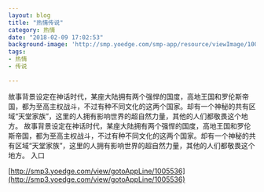 ```yaml
---
layout: blog
title: "热情传说"
category: 热情
date: "2018-02-09 17:02:53"
background-image: 'http://smp.yoedge.com/smp-app/resource/viewImage/1000205appline.png'
tags:
- 热情
- 传说

---
```

故事背景设定在神话时代，某座大陆拥有两个强悍的国度，高地王国和罗伦斯帝国，都为至高主权战斗，不过有种不同文化的这两个国家。却有一个神秘的共有区域“天堂家族”，这里的人拥有影响世界的超自然力量，其他的人们都敬畏这个地方。
故事背景设定在神话时代，某座大陆拥有两个强悍的国度，高地王国和罗伦斯帝国，都为至高主权战斗，不过有种不同文化的这两个国家。却有一个神秘的共有区域“天堂家族”，这里的人拥有影响世界的超自然力量，其他的人们都敬畏这个地方。
入口

[http://smp3.yoedge.com/view/gotoAppLine/1005536](http://smp3.yoedge.com/view/gotoAppLine/1005536)

        
